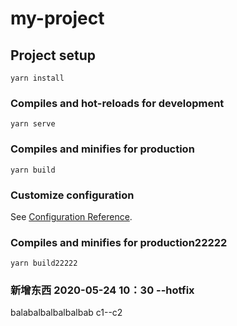 # my-project

## Project setup
```
yarn install
```

### Compiles and hot-reloads for development
```
yarn serve
```

### Compiles and minifies for production
```
yarn build
```

### Customize configuration
See [Configuration Reference](https://cli.vuejs.org/config/).


### Compiles and minifies for production22222
```
yarn build22222
```
### 新增东西 2020-05-24 10：30 --hotfix
balabalbalbalbalbab
c1--c2
